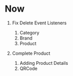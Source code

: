 # Now

1. Fix Delete Event Listeners
   1. Category
   2. Brand
   3. Product

2. Complete Product
   1. Adding Product Details
   2. QRCode